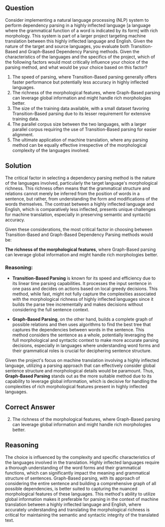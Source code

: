 ## Question
Consider implementing a natural language processing (NLP) system to perform dependency parsing in a highly inflected language [a language where the grammatical function of a word is indicated by its form] with rich morphology. This system is part of a larger project targeting machine translation between this highly inflected language and English. Given the nature of the target and source languages, you evaluate both Transition-Based and Graph-Based Dependency Parsing methods. Given the characteristics of the languages and the specifics of the project, which of the following factors would most critically influence your choice of the parsing method, and what would be your choice based on this factor?

1. The speed of parsing, where Transition-Based parsing generally offers faster performance but potentially less accuracy in highly inflected languages.
2. The richness of the morphological features, where Graph-Based parsing can leverage global information and might handle rich morphologies better.
3. The size of the training data available, with a small dataset favoring Transition-Based parsing due to its lesser requirement for extensive training data.
4. The parallel corpus size between the two languages, with a larger parallel corpus requiring the use of Transition-Based parsing for easier alignment.
5. The ultimate application of machine translation, where any parsing method can be equally effective irrespective of the morphological complexity of the languages involved.

## Solution

The critical factor in selecting a dependency parsing method is the nature of the languages involved, particularly the target language's morphological richness. This richness often means that the grammatical structure and relations cannot merely be inferred from the position of words in a sentence, but rather, from understanding the form and modifications of the words themselves. The contrast between a highly inflected language and English, which is comparatively less inflected, presents unique challenges for machine translation, especially in preserving semantic and syntactic accuracy.

Given these considerations, the most critical factor in choosing between Transition-Based and Graph-Based Dependency Parsing methods would be:

**The richness of the morphological features**, where Graph-Based parsing can leverage global information and might handle rich morphologies better.

### Reasoning:
- **Transition-Based Parsing** is known for its speed and efficiency due to its linear time parsing capabilities. It processes the input sentence in one pass and decides on actions based on local greedy decisions. This method, while fast, might not fully capture the complexities associated with the morphological richness of highly inflected languages since it builds the parse tree incrementally and makes decisions without considering the full sentence context.

- **Graph-Based Parsing**, on the other hand, builds a complete graph of possible relations and then uses algorithms to find the best tree that captures the dependencies between words in the sentence. This method considers the sentence as a whole, potentially leveraging the full morphological and syntactic context to make more accurate parsing decisions, especially in languages where understanding word forms and their grammatical roles is crucial for deciphering sentence structure.

Given the project's focus on machine translation involving a highly inflected language, utilizing a parsing approach that can effectively consider global sentence structure and morphological details would be paramount. Thus, **Graph-Based Parsing** stands out as the more suitable method due to its capability to leverage global information, which is decisive for handling the complexities of rich morphological features present in highly inflected languages.

## Correct Answer
2. The richness of the morphological features, where Graph-Based parsing can leverage global information and might handle rich morphologies better.

## Reasoning
The choice is influenced by the complexity and specific characteristics of the languages involved in the translation. Highly inflected languages require a thorough understanding of the word forms and their grammatical functions, which can significantly impact the meaning and grammatical structure of sentences. Graph-Based parsing, with its approach of considering the entire sentence and building a comprehensive graph of all possible dependencies, is better suited to capturing the nuanced morphological features of these languages. This method's ability to utilize global information makes it preferable for parsing in the context of machine translation between a highly inflected language and English, where accurately understanding and translating the morphological richness is critical for maintaining the semantic and syntactic integrity of the translated text.